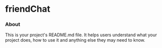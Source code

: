 friendChat
==========

### About

This is your project's README.md file. It helps users understand what your
project does, how to use it and anything else they may need to know.